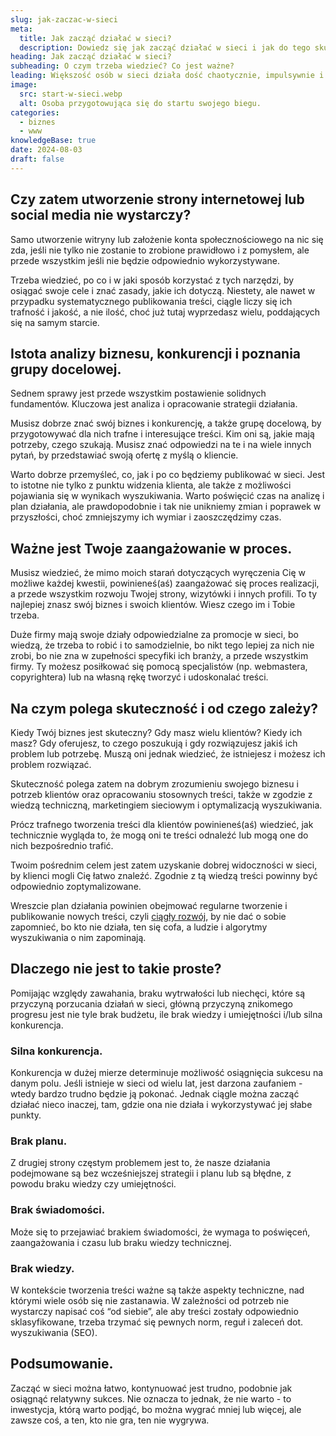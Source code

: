 ```yaml
---
slug: jak-zaczac-w-sieci
meta:
  title: Jak zacząć działać w sieci?
  description: Dowiedz się jak zacząć działać w sieci i jak do tego skuteczniej podejść.
heading: Jak zacząć działać w sieci?
subheading: O czym trzeba wiedzieć? Co jest ważne?
leading: Większość osób w sieci działa dość chaotycznie, impulsywnie i tymczasowo. Szybko zaczynają i szybko kończą. Widząc brak błyskawicznych rezultatów, poddają się, by po jakimś czasie znowu spróbować tego samego lub czegoś innego. Tymczasem bardzo ważny jest plan, strategia działania i świadomość, że efekty nie przychodzą od razu.
image:
  src: start-w-sieci.webp
  alt: Osoba przygotowująca się do startu swojego biegu.
categories:
  - biznes
  - www
knowledgeBase: true
date: 2024-08-03
draft: false
---
```


## Czy zatem utworzenie strony internetowej lub social media nie wystarczy?

Samo utworzenie witryny lub założenie konta społecznościowego na nic się zda, jeśli nie tylko nie zostanie to zrobione prawidłowo i z pomysłem, ale przede wszystkim jeśli nie będzie odpowiednio wykorzystywane.

Trzeba wiedzieć, po co i w jaki sposób korzystać z tych narzędzi, by osiągać swoje cele i znać zasady, jakie ich dotyczą. Niestety, ale nawet w przypadku systematycznego publikowania treści, ciągle liczy się ich trafność i jakość, a nie ilość, choć już tutaj wyprzedasz wielu, poddających się na samym starcie.

## Istota analizy biznesu, konkurencji i poznania grupy docelowej.

Sednem sprawy jest przede wszystkim postawienie solidnych fundamentów. Kluczowa jest analiza i opracowanie strategii działania.

Musisz dobrze znać swój biznes i konkurencję, a także grupę docelową, by przygotowywać dla nich trafne i interesujące treści. Kim oni są, jakie mają potrzeby, czego szukają. Musisz znać odpowiedzi na te i na wiele innych pytań, by przedstawiać swoją ofertę z myślą o kliencie.

Warto dobrze przemyśleć, co, jak i po co będziemy publikować w sieci. Jest to istotne nie tylko z punktu widzenia klienta, ale także z możliwości pojawiania się w wynikach wyszukiwania. Warto poświęcić czas na analizę i plan działania, ale prawdopodobnie i tak nie unikniemy zmian i poprawek w przyszłości, choć zmniejszymy ich wymiar i zaoszczędzimy czas.

## Ważne jest Twoje zaangażowanie w proces.

Musisz wiedzieć, że mimo moich starań dotyczących wyręczenia Cię w możliwe każdej kwestii, powinieneś(aś) zaangażować się proces realizacji, a przede wszystkim rozwoju Twojej strony, wizytówki i innych profili. To ty najlepiej znasz swój biznes i swoich klientów. Wiesz czego im i Tobie trzeba.

Duże firmy mają swoje działy odpowiedzialne za promocje w sieci, bo wiedzą, że trzeba to robić i to samodzielnie, bo nikt tego lepiej za nich nie zrobi, bo nie zna w zupełności specyfiki ich branży, a przede wszystkim firmy. Ty możesz posiłkować się pomocą specjalistów (np. webmastera, copyrightera) lub na własną rękę tworzyć i udoskonalać treści.

## Na czym polega skuteczność i od czego zależy?

Kiedy Twój biznes jest skuteczny? Gdy masz wielu klientów? Kiedy ich masz? Gdy oferujesz, to czego poszukują i gdy rozwiązujesz jakiś ich problem lub potrzebę. Muszą oni jednak wiedzieć, że istniejesz i możesz ich problem rozwiązać.

Skuteczność polega zatem na dobrym zrozumieniu swojego biznesu i potrzeb klientów oraz opracowaniu stosownych treści, także w zgodzie z wiedzą techniczną, marketingiem sieciowym i optymalizacją wyszukiwania.

Prócz trafnego tworzenia treści dla klientów powinieneś(aś) wiedzieć, jak technicznie wygląda to, że mogą oni te treści odnaleźć lub mogą one do nich bezpośrednio trafić.

Twoim pośrednim celem jest zatem uzyskanie dobrej widoczności w sieci, by klienci mogli Cię łatwo znaleźć. Zgodnie z tą wiedzą treści powinny być odpowiednio zoptymalizowane.

Wreszcie plan działania powinien obejmować regularne tworzenie i publikowanie nowych treści, czyli [ciągły rozwój](/blog/istota-rozwoju/), by nie dać o sobie zapomnieć, bo kto nie działa, ten się cofa, a ludzie i algorytmy wyszukiwania o nim zapominają.

## Dlaczego nie jest to takie proste?

Pomijając względy zawahania, braku wytrwałości lub niechęci, które są przyczyną porzucania działań w sieci, główną przyczyną znikomego progresu jest nie tyle brak budżetu, ile brak wiedzy i umiejętności i/lub silna konkurencja.

### Silna konkurencja.

Konkurencja w dużej mierze determinuje możliwość osiągnięcia sukcesu na danym polu. Jeśli istnieje w sieci od wielu lat, jest darzona zaufaniem - wtedy bardzo trudno będzie ją pokonać. Jednak ciągle można zacząć działać nieco inaczej, tam, gdzie ona nie działa i wykorzystywać jej słabe punkty.

### Brak planu.

Z drugiej strony częstym problemem jest to, że nasze działania podejmowane są bez wcześniejszej strategii i planu lub są błędne, z powodu braku wiedzy czy umiejętności.

### Brak świadomości.

Może się to przejawiać brakiem świadomości, że wymaga to poświęceń, zaangażowania i czasu lub braku wiedzy technicznej.

### Brak wiedzy.

W kontekście tworzenia treści ważne są także aspekty techniczne, nad którymi wiele osób się nie zastanawia. W zależności od potrzeb nie wystarczy napisać coś “od siebie”, ale aby treści zostały odpowiednio sklasyfikowane, trzeba trzymać się pewnych norm, reguł i zaleceń dot. wyszukiwania (SEO).

## Podsumowanie.

Zacząć w sieci można łatwo, kontynuować jest trudno, podobnie jak osiągnąć relatywny sukces. Nie oznacza to jednak, że nie warto - to inwestycja, którą warto podjąć, bo można wygrać mniej lub więcej, ale zawsze coś, a ten, kto nie gra, ten nie wygrywa.
